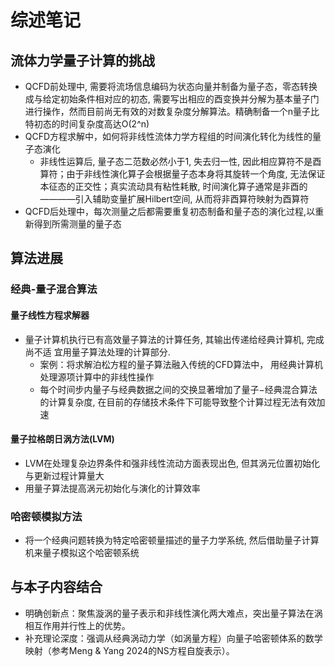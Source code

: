 # 综述笔记

## 流体力学量子计算的挑战

- QCFD前处理中, 需要将流场信息编码为状态向量并制备为量子态，零态转换成与给定初始条件相对应的初态, 需要写出相应的酉变换并分解为基本量子门进行操作，然而目前尚无有效的对数复杂度分解算法。精确制备一个n量子比特初态的时间复杂度高达O(2^n)
- QCFD方程求解中，如何将非线性流体力学方程组的时间演化转化为线性的量子态演化
  - 非线性运算后, 量子态二范数必然小于1, 失去归一性, 因此相应算符不是酉算符；由于非线性演化算子会根据量子态本身将其旋转一个角度, 无法保证本征态的正交性；真实流动具有粘性耗散, 时间演化算子通常是非酉的————引入辅助变量扩展Hilbert空间, 从而将非酉算符映射为酉算符
- QCFD后处理中，每次测量之后都需要重复初态制备和量子态的演化过程,以重新得到所需测量的量子态

## 算法进展

### 经典-量子混合算法

#### 量子线性方程求解器

- 量子计算机执行已有高效量子算法的计算任务, 其输出传递给经典计算机, 完成尚不适
宜用量子算法处理的计算部分.
  - 案例：将求解泊松方程的量子算法融入传统的CFD算法中， 用经典计算机处理源项计算中的非线性操作
  - 每个时间步内量子与经典数据之间的交换显著增加了量子−经典混合算法的计算复杂度, 在目前的存储技术条件下可能导致整个计算过程无法有效加速

#### 量子拉格朗日涡方法(LVM)

- LVM在处理复杂边界条件和强非线性流动方面表现出色, 但其涡元位置初始化与更新过程计算量大
- 用量子算法提高涡元初始化与演化的计算效率

### 哈密顿模拟方法

- 将一个经典问题转换为特定哈密顿量描述的量子力学系统, 然后借助量子计算机来量子模拟这个哈密顿系统

## 与本子内容结合

- 明确创新点：聚焦漩涡的量子表示和非线性演化两大难点，突出量子算法在涡相互作用并行性上的优势。
- 补充理论深度：强调从经典涡动力学（如涡量方程）向量子哈密顿体系的数学映射（参考Meng & Yang 2024的NS方程自旋表示）。

